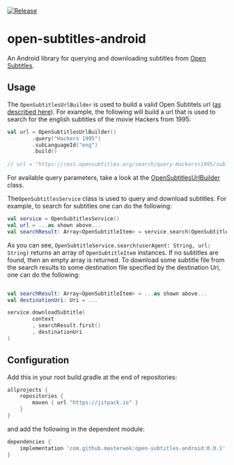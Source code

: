 [![Release](https://jitpack.io/v/masterwok/simple-torrent-android.svg)](https://jitpack.io/#masterwok/open-subtitles-android)

# open-subtitles-android
An Android library for querying and downloading subtitles from [Open Subtitles](https://opensubtitles.org).

## Usage

The ```OpenSubtitlesUrlBuilder``` is used to build a valid Open Subtitels url ([as described here](https://forum.opensubtitles.org/viewtopic.php?f=8&t=16453#p39771)). For example, the following will build a url that is used to search for the english subtitles of the movie Hackers from 1995:

```kotlin
val url = OpenSubtitlesUrlBuilder()
        .query("Hackers 1995")
        .subLanguageId("eng")
        .build()
        
// url = "https://rest.opensubtitles.org/search/query-Hackers+1995/sublanguageid-eng"
```

For available query parameters, take a look at the [OpenSubtitlesUrlBuilder](https://github.com/masterwok/open-subtitles-android/blob/master/opensubtitlesandroid/src/main/java/com/masterwok/opensubtitlesandroid/OpenSubtitlesUrlBuilder.kt) class.

The```OpenSubtitlesService``` class is used to query and download subtitles. For example, to search for subtitles one can do the following:

```kotlin
val service = OpenSubtitlesService()
val url = ...as shown above...
val searchResult: Array<OpenSubtitleItem> = service.search(OpenSubtitlesService.TemporaryUserAgent, url)
```

As you can see, ```OpenSubtitleService.search(userAgent: String, url: String)``` returns an array of ```OpenSubtitleItem``` instances. If no subtitles are found, then an empty array is returned. To download some subtitle file from the search results to some destination file specified by the destination Uri, one can do the following:

```kotlin

val searchResult: Array<OpenSubtitleItem> = ...as shown above...
val destinationUri: Uri = ...

service.downloadSubtitle(
        context
        , searchResult.first()
        , destinationUri
)
```


## Configuration

Add this in your root build.gradle at the end of repositories:
```gradle
allprojects {
    repositories {
        maven { url "https://jitpack.io" }
    }
}
```
and add the following in the dependent module:

```gradle
dependencies {
    implementation 'com.github.masterwok:open-subtitles-android:0.0.1'
}
```
